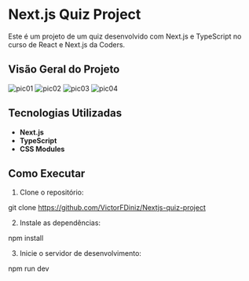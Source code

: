 # Next.js Quiz Project

Este é um projeto de um quiz desenvolvido com Next.js e TypeScript no curso de React e Next.js da Coders.

## Visão Geral do Projeto

![pic01](https://github.com/user-attachments/assets/d4ddcf40-eef5-43f5-8a53-e30e312386f6)
![pic02](https://github.com/user-attachments/assets/a90be6f6-efce-4c4a-8fee-86eb96bfe146)
![pic03](https://github.com/user-attachments/assets/294200d4-b62a-423f-9a21-330a5e8101eb)
![pic04](https://github.com/user-attachments/assets/d9ecc699-cb7f-46fa-a63e-057e43ef1192)

## Tecnologias Utilizadas

- **Next.js**
- **TypeScript**
- **CSS Modules**

## Como Executar

1. Clone o repositório:

git clone https://github.com/VictorFDiniz/Nextjs-quiz-project

2. Instale as dependências:

npm install

3. Inicie o servidor de desenvolvimento:

npm run dev

